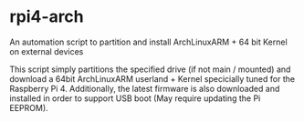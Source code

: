 # rpi4-arch
An automation script to partition and install ArchLinuxARM + 64 bit Kernel on external devices

This script simply partitions the specified drive (if not main / mounted) and download a 64bit ArchLinuxARM userland + Kernel
specicially tuned for the Raspberry Pi 4. Additionally, the latest firmware is also downloaded and installed in order to support USB boot (May require updating the Pi EEPROM).
